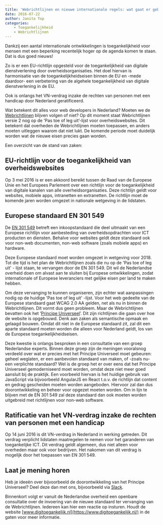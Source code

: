 ```yaml
---
title: 'Webrichtlijnen en nieuwe internationale regels: wat gaat er gebeuren?'
date: 2016-07-22
author: Janita Top
categories:
    - Toegankelijkheid
    - Webrichtlijnen
---
```


Dankzij een aantal internationale ontwikkelingen is toegankelijkheid voor mensen met een beperking recentelijk hoger op de agenda komen te staan. Dat is dus goed nieuws!

Zo is er een EU-richtlijn opgesteld voor de toegankelijkheid van digitale dienstverlening door overheidsorganisaties. Het doel hiervan is harmonisatie van de toegankelijkheidseisen binnen de EU en -mede daardoor- een verbetering van de algehele toegankelijkheid van digitale dienstverlening in de EU.

Ook is onlangs het VN-verdrag inzake de rechten van personen met een handicap door Nederland geratificeerd.

Wat betekent dit alles voor web developers in Nederland? Moeten we de [Webrichtlijnen](http://versie2.webrichtlijnen.nl/norm/20110701/) blijven volgen of niet? Op dit moment staat Webrichtlijnen versie 2 nog op de 'Pas toe of leg uit’-lijst voor overheidswebsites. Dit betekent dat overheden de Webrichtlijnen moeten toepassen, en anders moeten uitleggen waarom dat niet lukt.
De komende periode moet duidelijk worden wat de nieuwe eisen precies gaan worden.

Een overzicht van de stand van zaken:

## EU-richtlijn voor de toegankelijkheid van overheidswebsites

Op 3 mei 2016 is er een akkoord bereikt tussen de Raad van de Europese Unie en het Europees Parlement over een richtlijn voor de toegankelijkheid van digitale kanalen van alle overheidsorganisaties. Deze richtlijn geldt voor websites, mobiele apps, intranetten en extranetten. De richtlijn moet de komende jaren worden omgezet in nationale wetgeving in de lidstaten.

## Europese standaard EN 301 549

De [EN 301 549](http://mandate376.standards.eu/standard) betreft een inkoopstandaard die deel uitmaakt van een Europese richtlijn voor aanbesteding van overheidsopdrachten voor ICT producten en diensten. Behalve voor websites geldt deze standaard ook voor non-web documenten, non-web software (zoals mobiele apps) en hardware.

Deze Europese standaard moet worden omgezet in wetgeving voor 2018. Tot die tijd is het plan de Webrichtlijnen zoals die nu op de 'Pas toe of leg uit' - lijst staan, te vervangen door de EN 301 549. Dit wil de Nederlandse overheid doen om alvast aan te sluiten bij Europese ontwikkelingen, zodat internationale of Europese leveranciers met gelijke eisen per land te maken hebben.

Om deze vervanging te kunnen organiseren, zijn echter wat aanpassingen nodig op de huidige 'Pas toe of leg uit' -lijst. Voor het web gedeelte van de Europese standaard gaat WCAG 2.0 AA gelden, net als nu in binnen de Webrichtlijnen. Dit vormt dus geen probleem. Maar de Webrichtlijnen bevatten ook het ‘[Principe Universeel](http://versie2.webrichtlijnen.nl/norm/20110701/#universal-nl)’. Dit zijn richtlijnen die gaan over hoe de website is opgebouwd. Denk aan zaken als semantische opmaak en gelaagd bouwen. Omdat dit niet in de Europese standaard zit, zal dit een aparte standaard moeten worden die alleen voor Nederland geldt, los van de Europese toegankelijkheidseisen.

Deze kwestie is onlangs besproken in een consultatie van een groep Nederlandse experts. Binnen deze groep zijn de meningen vooralsnog verdeeld over wat er precies met het Principe Universeel moet gebeuren: geheel weglaten, er een aanbevolen standaard van maken, of -zoals nu- een verplichte standaard? Wel is de groep het er over eens dat het Principe Universeel gemoderniseerd moet worden, omdat deze niet meer goed aansluit bij de praktijk. Een voorbeeld hiervan is het huidige gebruik van JavaScript via bijvoorbeeld AngularJS en React t.o.v. de richtlijn dat content en gedrag gescheiden moeten worden aangeboden. Hiervoor zal dan dus doorontwikkeling en beheer voor opgezet moeten worden. Om in lijn te blijven met de EN 301 549 zal deze standaard dan ook moeten worden uitgebreid met richtlijnen voor non-web software.

## Ratificatie van het VN-verdrag inzake de rechten van personen met een handicap

Op 14 juni 2016 is dit VN-verdrag in Nederland in werking getreden. Dit verdrag verplicht lidstaten maatregelen te nemen voor het garanderen van toegankelijke ICT. Dit verdrag geldt algemeen, dus niet alleen voor overheden maar ook voor bedrijven. Het nakomen van dit verdrag is mogelijk door het toepassen van EN 301 549.

## Laat je mening horen

Heb je ideeën over bijvoorbeeld de doorontwikkeling van het Principe Universeel? Deel deze dan met ons, bijvoorbeeld via [Slack](https://fronteers-slack.herokuapp.com).

Binnenkort volgt er vanuit de Nederlandse overheid een openbare consultatie over de invoering van de nieuwe standaard ter vervanging van de Webrichtlijnen. Iedereen kan hier een reactie op insturen. Houdt de website [www.digitoegankelijk.nl](https://www.digitoegankelijk.nl/) in de gaten voor meer informatie.
